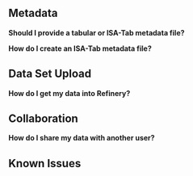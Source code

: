 ## Metadata

__Should I provide a tabular or ISA-Tab metadata file?__

__How do I create an ISA-Tab metadata file?__

## Data Set Upload

__How do I get my data into Refinery?__

## Collaboration

__How do I share my data with another user?__

## Known Issues



